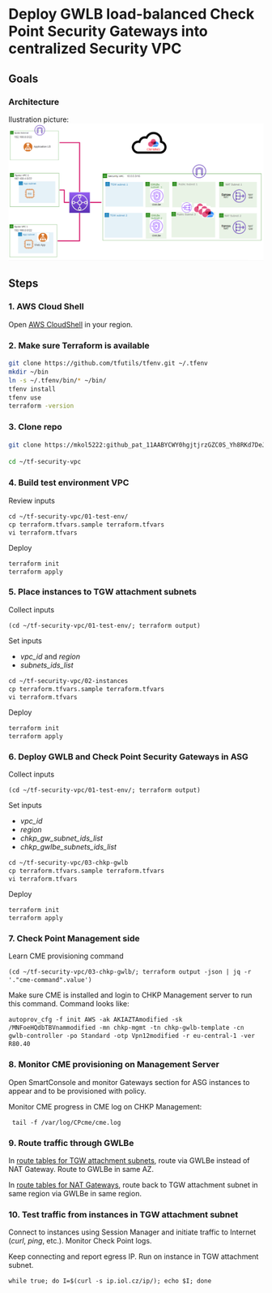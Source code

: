 # Deploy GWLB load-balanced Check Point Security Gateways into centralized Security VPC

## Goals

### Architecture

Ilustration picture:
![](2023-02-07-08-53-48.png)

## Steps

### 1. AWS Cloud Shell
Open [AWS CloudShell](https://eu-central-1.console.aws.amazon.com/cloudshell/home?region=eu-central-1#) in your region.

### 2. Make sure Terraform is available
```bash
git clone https://github.com/tfutils/tfenv.git ~/.tfenv
mkdir ~/bin
ln -s ~/.tfenv/bin/* ~/bin/
tfenv install
tfenv use
terraform -version
```

### 3. Clone repo
```bash
git clone https://mkol5222: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@github.com/mkol5222/tf-security-vpc.git ~/tf-security-vpc

cd ~/tf-security-vpc
```

### 4. Build test environment VPC

Review inputs
```
cd ~/tf-security-vpc/01-test-env/
cp terraform.tfvars.sample terraform.tfvars
vi terraform.tfvars
```

Deploy
```
terraform init
terraform apply
```

### 5. Place instances to TGW attachment subnets
Collect inputs
```
(cd ~/tf-security-vpc/01-test-env/; terraform output)
```

Set inputs
* *vpc_id* and *region*
* *subnets_ids_list*
```
cd ~/tf-security-vpc/02-instances
cp terraform.tfvars.sample terraform.tfvars
vi terraform.tfvars
```

Deploy
```
terraform init
terraform apply
```

### 6. Deploy GWLB and Check Point Security Gateways in ASG
Collect inputs
```
(cd ~/tf-security-vpc/01-test-env/; terraform output)
```

Set inputs
* *vpc_id* 
* *region*
* *chkp_gw_subnet_ids_list*
* *chkp_gwlbe_subnets_ids_list*
```
cd ~/tf-security-vpc/03-chkp-gwlb
cp terraform.tfvars.sample terraform.tfvars
vi terraform.tfvars
```

Deploy
```
terraform init
terraform apply
```

### 7. Check Point Management side
Learn CME provisioning command
```
(cd ~/tf-security-vpc/03-chkp-gwlb/; terraform output -json | jq -r '."cme-command".value')
```

Make sure CME is installed and login to CHKP Management server to run this command. Command looks like:
```
autoprov_cfg -f init AWS -ak AKIAZTAmodified -sk /MNFoeHQdbTBVnammodified -mn chkp-mgmt -tn chkp-gwlb-template -cn gwlb-controller -po Standard -otp Vpn12modified -r eu-central-1 -ver R80.40
```

### 8. Monitor CME provisioning on Management Server

Open SmartConsole and monitor Gateways section for ASG instances to appear and to be provisioned with policy.

Monitor CME progress in CME log on CHKP Management:
```
 tail -f /var/log/CPcme/cme.log
```

### 9. Route traffic through GWLBe

In [route tables for TGW attachment subnets](https://eu-central-1.console.aws.amazon.com/vpc/home?region=eu-central-1#RouteTables:search=tgw), route via GWLBe instead of NAT Gateway. Route to GWLBe in same AZ.

In [route tables for NAT Gateways](https://eu-central-1.console.aws.amazon.com/vpc/home?region=eu-central-1#RouteTables:search=chkp-nat), route back to TGW attachment subnet in same region via GWLBe in same region.

### 10. Test traffic from instances in TGW attachment subnet

Connect to instances using Session Manager and initiate traffic to Internet (*curl*, *ping*, etc.). Monitor Check Point logs.

Keep connecting and report egress IP. Run on instance in TGW attachment subnet.
```
while true; do I=$(curl -s ip.iol.cz/ip/); echo $I; done
```